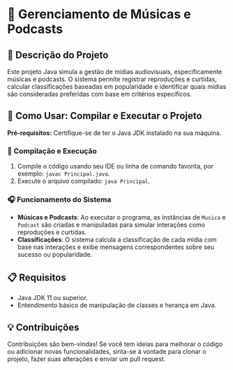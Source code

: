 # 🎵 Gerenciamento de Músicas e Podcasts

## 📑 Descrição do Projeto
Este projeto Java simula a gestão de mídias audiovisuais, especificamente músicas e podcasts. O sistema permite registrar reproduções e curtidas, calcular classificações baseadas em popularidade e identificar quais mídias são consideradas preferidas com base em critérios específicos.

## 🚀 Como Usar: Compilar e Executar o Projeto
**Pré-requisitos:** Certifique-se de ter o Java JDK instalado na sua máquina.

### 🔧 Compilação e Execução
1. Compile o código usando seu IDE ou linha de comando favorita, por exemplo: `javac Principal.java`.
2. Execute o arquivo compilado: `java Principal`.

### 🎧 Funcionamento do Sistema
- **Músicas e Podcasts**: Ao executar o programa, as instâncias de `Musica` e `Podcast` são criadas e manipuladas para simular interações como reproduções e curtidas.
- **Classificações**: O sistema calcula a classificação de cada mídia com base nas interações e exibe mensagens correspondentes sobre seu sucesso ou popularidade.

## 📋 Requisitos
- Java JDK 11 ou superior.
- Entendimento básico de manipulação de classes e herança em Java.

## 💡 Contribuições
Contribuições são bem-vindas! Se você tem ideias para melhorar o código ou adicionar novas funcionalidades, sinta-se à vontade para clonar o projeto, fazer suas alterações e enviar um pull request.
